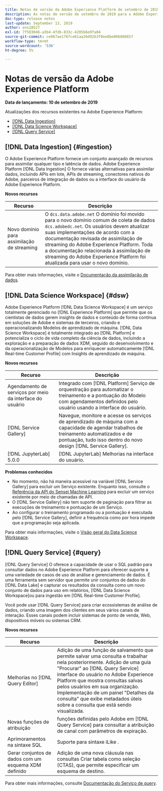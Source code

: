 ```yaml
---
title: Notas de versão da Adobe Experience Platform de setembro de 2019
description: As notas de versão de setembro de 2019 para o Adobe Experience Platform.
doc-type: release notes
last-update: September 13, 2019
author: ens28527
exl-id: 7f503046-a3b4-4fdb-833c-4205b6e9fa04
source-git-commit: ce967ae176fce81aa26d92b3f0ee8be006808657
workflow-type: tm+mt
source-wordcount: '536'
ht-degree: 5%

---
```


# Notas de versão da Adobe Experience Platform

**Data de lançamento: 10 de setembro de 2019**

Atualizações dos recursos existentes na Adobe Experience Platform:

* [[!DNL Data Ingestion]](#ingestion)
* [[!DNL Data Science Workspace]](#dsw)
* [[!DNL Query Service]](#query)

## [!DNL Data Ingestion] {#ingestion}

O Adobe Experience Platform fornece um conjunto avançado de recursos para assimilar qualquer tipo e latência de dados. Adobe Experience Platform [!DNL Data Ingestion] O fornece várias alternativas para assimilar dados, incluindo APIs em lote, APIs de streaming, conectores nativos do Adobe, parceiros de integração de dados ou a interface do usuário da Adobe Experience Platform.

**Novos recursos**

| Recurso | Descrição |
| ----------- | ---------- |
| Novo domínio para assimilação de streaming | O `dcs.data.adobe.net` O domínio foi movido para o novo domínio comum de coleta de dados `dcs.adobedc.net`. Os usuários devem atualizar suas implementações de acordo com a documentação revisada de assimilação de streaming do Adobe Experience Platform. Toda a documentação relacionada à assimilação de streaming do Adobe Experience Platform foi atualizada para usar o novo domínio. |

Para obter mais informações, visite o [Documentação da assimilação de dados](../../ingestion/home.md).

## [!DNL Data Science Workspace] {#dsw}

Adobe Experience Platform [!DNL Data Science Workspace] é um serviço totalmente gerenciado no [!DNL Experience Platform] que permite que os cientistas de dados gerem insights de dados e conteúdo de forma contínua em soluções de Adobe e sistemas de terceiros, criando e operacionalizando Modelos de aprendizado de máquina. [!DNL Data Science Workspace] é totalmente integrado ao [!DNL Platform] e potencializa o ciclo de vida completo da ciência de dados, incluindo a exploração e a preparação de dados XDM, seguido do desenvolvimento e da operacionalização de Modelos para enriquecer automaticamente [!DNL Real-time Customer Profile] com Insights de aprendizado de máquina.

**Novos recursos**

| Recurso | Descrição |
| -----------| ---------- |
| Agendamento de serviços por meio da interface do usuário | Integrado com [!DNL Platform] Serviço de orquestração para automatizar o treinamento e a pontuação do Modelo com agendamentos definidos pelo usuário usando a interface do usuário. |
| [!DNL Service Gallery] | Navegue, monitore e acesse os serviços de aprendizado de máquina com a capacidade de agendar trabalhos de treinamento automatizados e de pontuação, tudo isso dentro do novo design [!DNL Service Gallery]. |
| [!DNL JupyterLab] 5.0.0 | [!DNL JupyterLab] Melhorias na interface do usuário. |

**Problemas conhecidos**

* No momento, não há maneira acessível na variável [!DNL Service Gallery] para excluir um Serviço existente. Enquanto isso, consulte o [Referência da API do Sensei Machine Learning](https://www.adobe.io/apis/experienceplatform/home/api-reference.html#!acpdr/swagger-specs/sensei-ml-api.yaml) para excluir um serviço existente por meio de chamadas de API.
* O [!DNL Service Gallery] não tem suporte de paginação para filtrar as execuções de treinamento e pontuação de um Serviço.
* Ao configurar o treinamento programado ou a pontuação é executada pelo [!DNL Service Gallery], definir a frequência como por hora impede que a programação seja aplicada.

Para obter mais informações, visite o [Visão geral do Data Science Workspace](../../data-science-workspace/home.md).

## [!DNL Query Service] {#query}

[!DNL Query Service] O oferece a capacidade de usar o SQL padrão para consultar dados no Adobe Experience Platform para oferecer suporte a uma variedade de casos de uso de análise e gerenciamento de dados. É uma ferramenta sem servidor que permite unir conjuntos de dados do [!DNL Data Lake] e capturar os resultados da consulta como um novo conjunto de dados para uso em relatórios, [!DNL Data Science Workspace]ou para ingestão em [!DNL Real-time Customer Profile].

Você pode usar [!DNL Query Service] para criar ecossistemas de análise de dados, criando uma imagem dos clientes em seus vários canais de interação. Esses canais podem incluir sistemas de ponto de venda, Web, dispositivos móveis ou sistemas CRM.

**Novos recursos**

| Recurso | Descrição |
| -----------| ---------- |
| Melhorias no [!DNL Query Editor] | Adição de uma função de salvamento que permite salvar uma consulta e trabalhar nela posteriormente. Adição de uma guia &quot;Procurar&quot; ao [!DNL Query Service] interface do usuário no Adobe Experience Platform que mostra consultas salvas pelos usuários em sua organização. Implementação de um painel &quot;Detalhes da consulta&quot; que exibe metadados úteis sobre a consulta que está sendo visualizada. |
| Novas funções de atribuição | funções definidas pelo Adobe em [!DNL Query Service] para consultar a atribuição de canal com parâmetros de expiração. |
| Aprimoramentos na sintaxe SQL | Suporte para sintaxe iLike . |
| Gerar conjuntos de dados com um esquema XDM definido | Adição de uma nova cláusula nas consultas Criar tabela como seleção (CTAS), que permite especificar um esquema de destino. |

Para obter mais informações, consulte [Documentação do Serviço de query](../../query-service/home.md).
